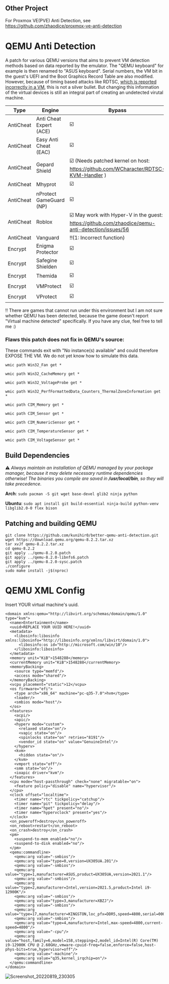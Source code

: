 ## Other Project
For Proxmox VE(PVE) Anti Detection, see https://github.com/zhaodice/proxmox-ve-anti-detection

# QEMU Anti Detection
A patch for various QEMU versions that aims to prevent VM detection methods based on data reported by the emulator. The "QEMU keyboard" for example is then renamed to "ASUS keyboard". Serial numbers, the VM bit in the guest's UEFI and the Boot Graphics Record Table are also modified. 
However, because of timing based attacks like RDTSC, [which is reported incorrectly in a VM](https://github.com/WCharacter/RDTSC-KVM-Handler), this is not a silver bullet. 
But changing this information of the virtual devices is still an integral part of creating an undetected virutal machine. 

 | Type       | Engine | Bypass |
 |------------|--------|--------|
 | AntiCheat  | Anti Cheat Expert (ACE) | ☑️ |
 | AntiCheat  | Easy Anti Cheat (EAC) | ☑️ | 
 | AntiCheat  | Gepard Shield | ☑️ (Needs patched kernel on host: https://github.com/WCharacter/RDTSC-KVM-Handler ) |
 | AntiCheat  | Mhyprot | ☑️ |
 | AntiCheat  | nProtect GameGuard (NP) | ☑️ | 
 | AntiCheat  | Roblox | ☑️ May work with Hyper-V in the guest: https://github.com/zhaodice/qemu-anti-detection/issues/56 | 
 | AntiCheat  | Vanguard | ‼️(1: Incorrect function) | 
 | Encrypt    | Enigma Protector | ☑️ | 
 | Encrypt    | Safegine Shielden | ☑️ |
 | Encrypt    | Themida | ☑️ |
 | Encrypt    | VMProtect | ☑️ | 
 | Encrypt    | VProtect | ☑️ |       

‼️ There are games that cannot run under this environment but I am not sure whether QEMU has been detected, because the game doesn't report "Virtual machine detected" specifically. 
If you have any clue, feel free to tell me :)

### Flaws this patch does not fix in QEMU's source:
These commands exit with "No instance(s) available" and could therefore EXPOSE THE VM. We do not yet know how to simulate this data.
```
wmic path Win32_Fan get *

wmic path Win32_CacheMemory get *

wmic path Win32_VoltageProbe get *

wmic path Win32_PerfFormattedData_Counters_ThermalZoneInformation get *

wmic path CIM_Memory get *

wmic path CIM_Sensor get *

wmic path CIM_NumericSensor get *

wmic path CIM_TemperatureSensor get *

wmic path CIM_VoltageSensor get *
```

## Build Dependencies
⚠️ _Always maintain an installation of QEMU managed by your package manager, because it may delete necessary runtime dependencies otherwise! The binaries you compile are saved in **/usr/local/bin**, so they will take precedence._

**Arch**:
`sudo pacman -S git wget base-devel glib2 ninja python`

**Ubuntu**:
`sudo apt install git build-essential ninja-build python-venv libglib2.0-0 flex bison`

## Patching and building QEMU
```
git clone https://github.com/kunihir0/better-qemu-anti-detection.git
wget https://download.qemu.org/qemu-8.2.2.tar.xz
tar xvJf qemu-8.2.2.tar.xz
cd qemu-8.2.2
git apply ../qemu-8.2.0.patch
git apply ../qemu-8.2.0-libnfs6.patch
git apply ../qemu-8.2.0-sysc.patch
./configure
sudo make install -j$(nproc)
```

# QEMU XML Config

Insert YOUR virtual machine's uuid.
```
<domain xmlns:qemu="http://libvirt.org/schemas/domain/qemu/1.0" type="kvm">
  <name>Entertainment</name>
  <uuid>REPLACE YOUR UUID HERE!</uuid>
  <metadata>
    <libosinfo:libosinfo xmlns:libosinfo="http://libosinfo.org/xmlns/libvirt/domain/1.0">
      <libosinfo:os id="http://microsoft.com/win/10"/>
    </libosinfo:libosinfo>
  </metadata>
  <memory unit="KiB">1548288</memory>
  <currentMemory unit="KiB">1548288</currentMemory>
  <memoryBacking>
    <source type="memfd"/>
    <access mode="shared"/>
  </memoryBacking>
  <vcpu placement="static">12</vcpu>
  <os firmware="efi">
    <type arch="x86_64" machine="pc-q35-7.0">hvm</type>
    <loader/>
    <smbios mode="host"/>
  </os>
  <features>
    <acpi/>
    <apic/>
    <hyperv mode="custom">
      <relaxed state="on"/>
      <vapic state="on"/>
      <spinlocks state="on" retries="8191"/>
      <vendor_id state="on" value="GenuineIntel"/>
    </hyperv>
    <kvm>
      <hidden state="on"/>
    </kvm>
    <vmport state="off"/>
    <smm state="on"/>
    <ioapic driver="kvm"/>
  </features>
  <cpu mode="host-passthrough" check="none" migratable="on">
    <feature policy="disable" name="hypervisor"/>
  </cpu>
  <clock offset="localtime">
    <timer name="rtc" tickpolicy="catchup"/>
    <timer name="pit" tickpolicy="delay"/>
    <timer name="hpet" present="no"/>
    <timer name="hypervclock" present="yes"/>
  </clock>
  <on_poweroff>destroy</on_poweroff>
  <on_reboot>restart</on_reboot>
  <on_crash>destroy</on_crash>
  <pm>
    <suspend-to-mem enabled="no"/>
    <suspend-to-disk enabled="no"/>
  </pm>
  <qemu:commandline>
    <qemu:arg value="-smbios"/>
    <qemu:arg value="type=0,version=UX305UA.201"/>
    <qemu:arg value="-smbios"/>
    <qemu:arg value="type=1,manufacturer=ASUS,product=UX305UA,version=2021.1"/>
    <qemu:arg value="-smbios"/>
    <qemu:arg value="type=2,manufacturer=Intel,version=2021.5,product=Intel i9-12900K"/>
    <qemu:arg value="-smbios"/>
    <qemu:arg value="type=3,manufacturer=XBZJ"/>
    <qemu:arg value="-smbios"/>
    <qemu:arg value="type=17,manufacturer=KINGSTON,loc_pfx=DDR5,speed=4800,serial=000000,part=0000"/>
    <qemu:arg value="-smbios"/>
    <qemu:arg value="type=4,manufacturer=Intel,max-speed=4800,current-speed=4800"/>
    <qemu:arg value="-cpu"/>
    <qemu:arg value="host,family=6,model=158,stepping=2,model_id=Intel(R) Core(TM) i9-12900K CPU @ 2.60GHz,vmware-cpuid-freq=false,enforce=false,host-phys-bits=true,hypervisor=off"/>
    <qemu:arg value="-machine"/>
    <qemu:arg value="q35,kernel_irqchip=on"/>
  </qemu:commandline>
</domain>
```
![Screenshot_20220819_230305](https://user-images.githubusercontent.com/63996691/185649897-b7609626-ee6d-42b1-bc5e-4465cb41a19a.png)
